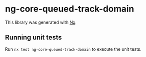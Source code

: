 # ng-core-queued-track-domain

This library was generated with [Nx](https://nx.dev).

## Running unit tests

Run `nx test ng-core-queued-track-domain` to execute the unit tests.

